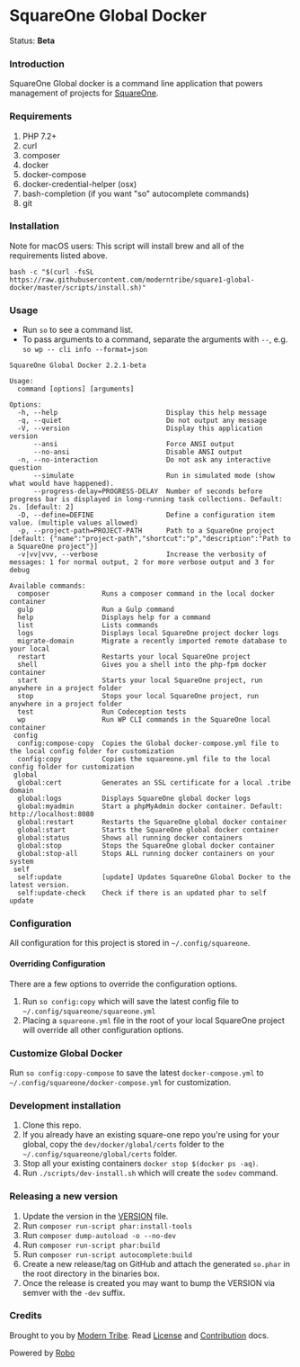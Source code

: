 # SquareOne Global Docker

Status: **Beta**

### Introduction

SquareOne Global docker is a command line application that powers management of projects for [SquareOne](https://github.com/moderntribe/square-one).

### Requirements

1. PHP 7.2+
1. curl
1. composer
1. docker
1. docker-compose
1. docker-credential-helper (osx)
1. bash-completion (if you want "so" autocomplete commands)
1. git

### Installation

Note for macOS users: This script will install brew and all of the requirements listed above.

`bash -c "$(curl -fsSL https://raw.githubusercontent.com/moderntribe/square1-global-docker/master/scripts/install.sh)"`

### Usage

- Run `so` to see a command list.
- To pass arguments to a command, separate the arguments with `--`, e.g. `so wp -- cli info --format=json`

```
SquareOne Global Docker 2.2.1-beta

Usage:
  command [options] [arguments]

Options:
  -h, --help                           Display this help message
  -q, --quiet                          Do not output any message
  -V, --version                        Display this application version
      --ansi                           Force ANSI output
      --no-ansi                        Disable ANSI output
  -n, --no-interaction                 Do not ask any interactive question
      --simulate                       Run in simulated mode (show what would have happened).
      --progress-delay=PROGRESS-DELAY  Number of seconds before progress bar is displayed in long-running task collections. Default: 2s. [default: 2]
  -D, --define=DEFINE                  Define a configuration item value. (multiple values allowed)
  -p, --project-path=PROJECT-PATH      Path to a SquareOne project [default: {"name":"project-path","shortcut":"p","description":"Path to a SquareOne project"}]
  -v|vv|vvv, --verbose                 Increase the verbosity of messages: 1 for normal output, 2 for more verbose output and 3 for debug

Available commands:
  composer             Runs a composer command in the local docker container
  gulp                 Run a Gulp command
  help                 Displays help for a command
  list                 Lists commands
  logs                 Displays local SquareOne project docker logs
  migrate-domain       Migrate a recently imported remote database to your local
  restart              Restarts your local SquareOne project
  shell                Gives you a shell into the php-fpm docker container
  start                Starts your local SquareOne project, run anywhere in a project folder
  stop                 Stops your local SquareOne project, run anywhere in a project folder
  test                 Run Codeception tests
  wp                   Run WP CLI commands in the SquareOne local container
 config
  config:compose-copy  Copies the Global docker-compose.yml file to the local config folder for customization
  config:copy          Copies the squareone.yml file to the local config folder for customization
 global
  global:cert          Generates an SSL certificate for a local .tribe domain
  global:logs          Displays SquareOne global docker logs
  global:myadmin       Start a phpMyAdmin docker container. Default: http://localhost:8080
  global:restart       Restarts the SquareOne global docker container
  global:start         Starts the SquareOne global docker container
  global:status        Shows all running docker containers
  global:stop          Stops the SquareOne global docker container
  global:stop-all      Stops ALL running docker containers on your system
 self
  self:update          [update] Updates SquareOne Global Docker to the latest version.
  self:update-check    Check if there is an updated phar to self update
```

### Configuration

All configuration for this project is stored in `~/.config/squareone`. 

#### Overriding Configuration  

There are a few options to override the configuration options.

1. Run `so config:copy` which will save the latest config file to `~/.config/squareone/squareone.yml`
1. Placing a `squareone.yml` file in the root of your local SquareOne project will override all other configuration options.

### Customize Global Docker

Run `so config:copy-compose` to save the latest `docker-compose.yml` to  `~/.config/squareone/docker-compose.yml` for customization.

### Development installation

1. Clone this repo.
1. If you already have an existing square-one repo you're using for your global, copy the `dev/docker/global/certs` folder to the `~/.config/squareone/global/certs` folder.
1. Stop all your existing containers `docker stop $(docker ps -aq)`.
1. Run `./scripts/dev-install.sh` which will create the `sodev` command.

### Releasing a new version

1. Update the version in the [VERSION](./VERSION) file.
1. Run `composer run-script phar:install-tools`
1. Run `composer dump-autoload -o --no-dev`
1. Run `composer run-script phar:build`
1. Run `composer run-script autocomplete:build`
1. Create a new release/tag on GitHub and attach the generated `so.phar` in the root directory in the binaries box.
1. Once the release is created you may want to bump the VERSION via semver with the `-dev` suffix.

### Credits

Brought to you by [Modern Tribe](https://tri.be/). Read [License](LICENSE.md) and [Contribution](CONTRIBUTING.md) docs.

Powered by [Robo](https://robo.li/)


